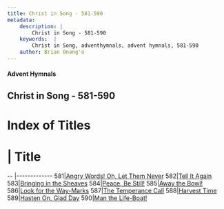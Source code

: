 ```yaml
---
title: Christ in Song - 581-590
metadata:
    description: |
        Christ in Song - 581-590
    keywords:  |
        Christ in Song, adventhymnals, advent hymnals, 581-590
    author: Brian Onang'o
---
```


#### Advent Hymnals
## Christ in Song - 581-590

# Index of Titles
# | Title                        
-- |-------------
581|[Angry Words!  Oh, Let Them Never](/christ-in-song/501-600/581-590/Angry-Words!-Oh,-Let-Them-Never)
582|[Tell It Again](/christ-in-song/501-600/581-590/Tell-It-Again)
583|[Bringing in the Sheaves](/christ-in-song/501-600/581-590/Bringing-in-the-Sheaves)
584|[Peace, Be Still!](/christ-in-song/501-600/581-590/Peace,-Be-Still!)
585|[Away the Bowl!](/christ-in-song/501-600/581-590/Away-the-Bowl!)
586|[Look for the Way-Marks](/christ-in-song/501-600/581-590/Look-for-the-Way-Marks)
587|[The Temperance Call](/christ-in-song/501-600/581-590/The-Temperance-Call)
588|[Harvest Time](/christ-in-song/501-600/581-590/Harvest-Time)
589|[Hasten On, Glad Day](/christ-in-song/501-600/581-590/Hasten-On,-Glad-Day)
590|[Man the Life-Boat!](/christ-in-song/501-600/581-590/Man-the-Life-Boat!)